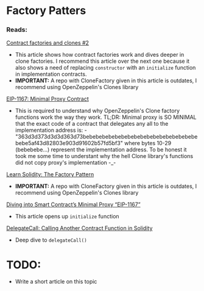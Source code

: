 # Factory Patters

### Reads:
[Contract factories and clones  #2](https://soliditydeveloper.com/clonefactory)
- This article shows how contract factories work and dives deeper in clone factories. I recommend this article over the next one because it also shows a need of replacing `constructor` with an `initialize` function in implementation contracts.
- __IMPORTANT:__ A repo with CloneFactory given in this article is outdates, I recommend using OpenZeppelin's Clones library

[EIP-1167: Minimal Proxy Contract](https://eips.ethereum.org/EIPS/eip-1167)
- This is required to understand why OpenZeppelin's Clone factory functions work the way they work.
    TL;DR: Minimal proxy is SO MINIMAL that the exact code of a contract that delegates any all to the implementation address is: - "363d3d373d3d3d363d73bebebebebebebebebebebebebebebebebebebebe5af43d82803e903d91602b57fd5bf3" where bytes 10-29 (bebebebe...) represent the implementation address. To be honest it took me some time to understant why the hell Clone library's functions did not copy proxy's implementation -_-

[Learn Solidity: The Factory Pattern](https://betterprogramming.pub/learn-solidity-the-factory-pattern-75d11c3e7d29)
- __IMPORTANT:__ A repo with CloneFactory given in this article is outdates, I recommend using OpenZeppelin's Clones library

[Diving into Smart Contract’s Minimal Proxy “EIP-1167”](https://medium.com/coinmonks/diving-into-smart-contracts-minimal-proxy-eip-1167-3c4e7f1a41b8)
- This article opens up `initialize` function 

[DelegateCall: Calling Another Contract Function in Solidity](https://medium.com/coinmonks/delegatecall-calling-another-contract-function-in-solidity-b579f804178c)
- Deep dive to `delegateCall()`

# TODO:
- Write a short article on this topic